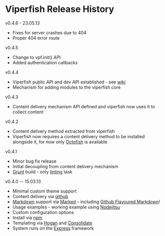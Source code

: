 # Viperfish Release History

v0.4.6 - 23.05.13

* Fixes for server crashes due to 404
* Proper 404 error route

v0.4.5

* Change to vpf.init() API
* Added authentication callbacks

v0.4.4

* Viperfish public API and dev API established - see [wiki](https://github.com/mattstyles/viperfish/wiki "viperfish wiki")
* Mechanism for adding modules to the viperfish core

v0.4.3

* Content delivery mechanism API defined and viperfish now uses it to collect content

v0.4.2

* Content delivery method extracted from viperfish
* Viperfish now requires a content delivery method to be installed alongside it, for now only [Octofish](https://github.com/mattstyles/octofish "Octofish - Github Delivery System for Viperfish") is available

v0.4.1

* Minor bug fix release
* Initial decoupling from content delivery mechanism
* [Grunt](http://gruntjs.com/ "Grunt - The Javascript Task Runner") build - only [linting](http://www.jshint.com/ "JSHint") task

v0.4.0 -- 15.03.13

* Minimal custom theme support
* Content delivery via [github](https://github.com/ "GitHub")
* [Markdown](http://daringfireball.net/projects/markdown/ "Daring Fireball | Markdown") support via [Marked](https://github.com/chjj/marked "Markdown Parser") - including [Github Flavoured Markdown](https://help.github.com/articles/github-flavored-markdown "Github Flavoured Markdown")!
* Usage examples - working example using [Nodejitsu](https://www.nodejitsu.com/ "Nodejitsu")
* Custom configuration options
* Install via [npm](https://npmjs.org/ "Node Package Manager")
* Templating via [Hogan](http://twitter.github.com/hogan.js/ "Hogan.js Templating Engine") and [Consolidate](http://jsdoc.info/visionmedia/consolidate.js/ "Consolidate.js")
* System runs on the [Express](http://expressjs.com/ "Express Web App Framework for Node") framework
